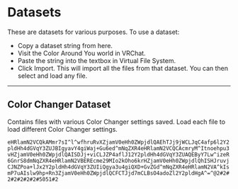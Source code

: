 # Datasets
These are datasets for various purposes. To use a dataset:
* Copy a dataset string from here.
* Visit the Color Around You world in VRChat.
* Paste the string into the textbox in Virtual File System.
* Click Import. This will import all the files from that dataset. You can then select and load any file.
----
## Color Changer Dataset
Contains files with various Color Changer settings saved. Load each file to load different Color Changer settings.

``` eHRlamN2VCQkAMmr7sI^l^wfhruRvXZjamV0eHh0ZWpjdlQAEhTJj9jWCLJqC4afp6l2Y2pldHh4dGVqY3ZUJBIgyavY4giWaj+Gu6ed^mNqZXR4eHRlamN2VCQCAcmryM^Itnoehpu3vHZjamV0eHh0ZWpjdlQAISDJj+viCLJZP4aflJ12Y2pldHh4dGVqY3ZUAQEByY7Lw^izeR6GnrS8dmNqZXR4eHRlamN2VBEREcme29MIo2kOho6krHZjamV0eHh0ZWpjdlQhISHJruvjCJNZPoa+lJx2Y2pldHh4dGVqY3ZUIiQgya3u4giQXD+GvZGd^mNqZXR4eHRlamN2VA^kIsmP7uAIslw9hp+Rn3ZjamV0eHh0ZWpjdlQCFCTJjd7mCLBsO4adoZl2Y2pldHgA^=^@2#2#2#2#2#2#2#5051#2 ```
